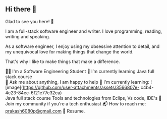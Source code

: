  ## Hi there 👋
Glad to see you here!  👋

 I am a full-stack software engineer and writer. I love programming, reading, writing and speaking.

As a software engineer, I enjoy using my obsessive attention to detail, and my unequivocal love for making things that change the world.

That's why I like to make things that make a difference.
  
👨‍🎓 I'm a  Software Engineering Student
🌱 I’m currently learning Java full stack course                               
💬 Ask me about anything, I am happy to help
🌱 I'm currently learning:                                                           ![image](https://github.com/user-attachments/assets/3566807e-
                                                                                            c4b4-4c23-84ec-6f21e77c32ea)                                                                                                                             
Java full stack course 
Tools and technologies from Eclips, Vs code, IDE's
👯 Join my community if you're a tech enthusiast
📬 How to reach me: prakash6080p@gmail.com
📝 Resume.

 


